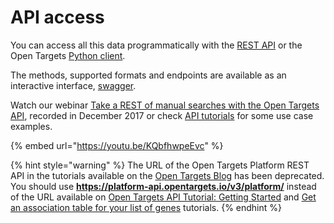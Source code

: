 # API access

You can access all this data programmatically with the [REST API](https://docs.targetvalidation.org/programmatic-access/rest-api) or the Open Targets [Python client](https://docs.targetvalidation.org/programmatic-access/python-client).

The methods, supported formats and endpoints are available as an interactive interface, [swagger](https://platform-api.opentargets.io/v3/platform/docs/swagger-ui). 

Watch our webinar [Take a REST of manual searches with the Open Targets API](https://www.youtube.com/watch?v=KQbfhwpeEvc&list=PLncWVtwSXtqb8PyL6-ENSCuqP7_4Aj5BE&index=2), recorded in December 2017 or check [API tutorials](https://docs.targetvalidation.org/programmatic-access/api-tutorials) for some use case examples. 

{% embed url="https://youtu.be/KQbfhwpeEvc" %}

{% hint style="warning" %}
The URL of the Open Targets Platform REST API in the tutorials available on the [Open Targets Blog](http://blog.opentargets.org/) has been deprecated. You should use **https://platform-api.opentargets.io/v3/platform/** instead of the URL available on [Open Targets API Tutorial: Getting Started](http://blog.opentargets.org/2016/09/13/get-an-association-table-for-your-list-of-genes/) and [Get an association table for your list of genes](http://blog.opentargets.org/2016/09/13/get-an-association-table-for-your-list-of-genes/) tutorials.
{% endhint %}







